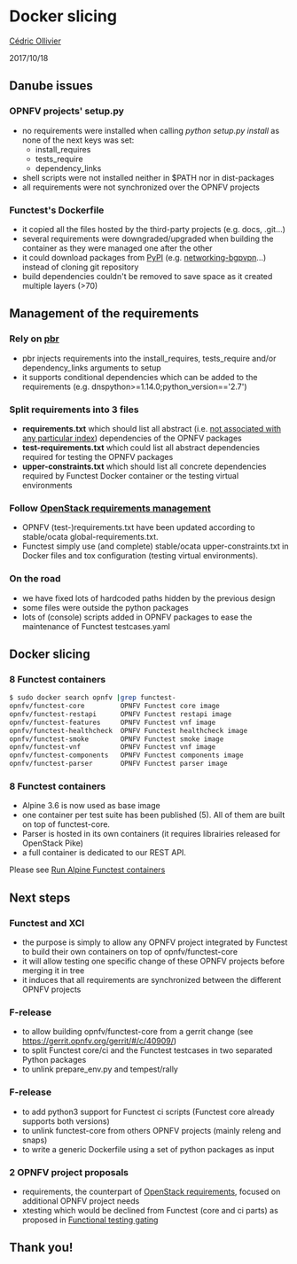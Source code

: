# Docker slicing

[Cédric Ollivier](mailto:cedric.ollivier@orange.com)

2017/10/18



## Danube issues


### OPNFV projects' setup.py

- no requirements were installed when calling *python setup.py install* as none of the next keys was set:
    - install_requires
    - tests_require
    - dependency_links
- shell scripts were not installed neither in $PATH nor in dist-packages
- all requirements were not synchronized over the OPNFV projects


### Functest's Dockerfile

- it copied all the files hosted by the third-party projects (e.g. docs, .git...)
- several requirements were downgraded/upgraded when building the container as they were managed one after the other
- it could download packages from [PyPI](https://pypi.python.org/pypi) (e.g. [networking-bgpvpn](https://pypi.python.org/pypi/networking-bgpvpn)...) instead of cloning git repository
- build dependencies couldn't be removed to save space as it created multiple layers (>70)



## Management of the requirements


### Rely on [pbr](https://docs.openstack.org/developer/pbr/)

- pbr injects requirements into the install_requires, tests_require and/or dependency_links arguments to setup
- it supports conditional dependencies which can be added to the requirements (e.g. dnspython>=1.14.0;python_version=='2.7')


### Split requirements into 3 files

- **requirements.txt** which should list all abstract (i.e. [not associated with any particular index](https://packaging.python.org/requirements/)) dependencies of the OPNFV packages
- **test-requirements.txt** which could list all abstract dependencies required for testing the OPNFV packages
- **upper-constraints.txt** which should list all concrete dependencies required by Functest Docker container or the testing virtual environments


### Follow [OpenStack requirements management](https://specs.openstack.org/openstack/openstack-specs/specs/requirements-management.html)

- OPNFV (test-)requirements.txt have been updated according to stable/ocata global-requirements.txt.
- Functest simply use (and complete) stable/ocata upper-constraints.txt in Docker files and tox configuration (testing virtual environments).


### On the road

- we have fixed lots of hardcoded paths hidden by the previous design
- some files were outside the python packages
- lots of (console) scripts added in OPNFV packages to ease the maintenance of Functest testcases.yaml



## Docker slicing


### 8 Functest containers

```bash
$ sudo docker search opnfv |grep functest-
opnfv/functest-core         OPNFV Functest core image
opnfv/functest-restapi      OPNFV Functest restapi image
opnfv/functest-features     OPNFV Functest vnf image
opnfv/functest-healthcheck  OPNFV Functest healthcheck image
opnfv/functest-smoke        OPNFV Functest smoke image
opnfv/functest-vnf          OPNFV Functest vnf image
opnfv/functest-components   OPNFV Functest components image
opnfv/functest-parser       OPNFV Functest parser image
```


### 8 Functest containers

- Alpine 3.6 is now used as base image
- one container per test suite has been published (5). All of them are built on top of functest-core.
- Parser is hosted in its own containers (it requires librairies released for OpenStack Pike)
- a full container is dedicated to our REST API.

Please see [Run Alpine Functest containers](https://wiki.opnfv.org/display/functest/Run+Alpine+Functest+containers)



## Next steps


### Functest and XCI

- the purpose is simply to allow any OPNFV project integrated by Functest to build their own containers on top of opnfv/functest-core
- it will allow testing one specific change of these OPNFV projects before merging it in tree
- it induces that all requirements are synchronized between the different OPNFV projects


### F-release

- to allow building opnfv/functest-core from a gerrit change (see https://gerrit.opnfv.org/gerrit/#/c/40909/)
- to split Functest core/ci and the Functest testcases in two separated Python packages
- to unlink prepare_env.py and tempest/rally


### F-release

- to add python3 support for Functest ci scripts (Functest core already supports both versions)
- to unlink functest-core from others OPNFV projects (mainly releng and snaps)
- to write a generic Dockerfile using a set of python packages as input


### 2 OPNFV project proposals

- requirements, the counterpart of [OpenStack requirements](https://wiki.openstack.org/wiki/Requirements),
focused on additional OPNFV project needs
- xtesting which would be declined from Functest (core and ci parts) as proposed in
[Functional testing gating](https://wiki.opnfv.org/display/functest/Functional+testing+gating)



## Thank you!

